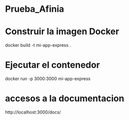 # Prueba_Afinia
 
# Construir la imagen Docker
docker build -t mi-app-express .

# Ejecutar el contenedor
docker run -p 3000:3000 mi-app-express

# accesos a la documentacion
http://localhost:3000/docs/